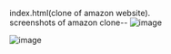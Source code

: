 index.html(clone of amazon website).<br>
screenshots of amazon clone--
![image](https://github.com/user-attachments/assets/49339429-d357-4a65-8186-32574279097e)


![image](https://github.com/user-attachments/assets/043d27a2-c824-4989-a53e-fd76253b24cc)

